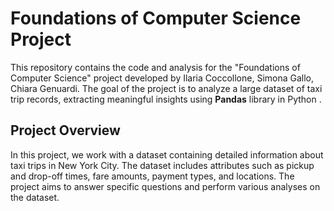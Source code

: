 # Foundations of Computer Science Project 
This repository contains the code and analysis for the "Foundations of Computer Science" project developed by Ilaria Coccollone, Simona Gallo, Chiara Genuardi. The goal of the project is to analyze a large dataset of taxi trip records, extracting meaningful insights using **Pandas** library in Python .

## Project Overview
 In this project, we work with a dataset containing detailed information about taxi trips in New York City. The dataset includes attributes such as pickup and drop-off times, fare amounts, payment types, and locations. The project aims to answer specific questions and perform various analyses on the dataset.
